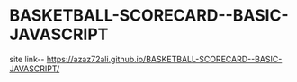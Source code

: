 # BASKETBALL-SCORECARD--BASIC-JAVASCRIPT

site link-- https://azaz72ali.github.io/BASKETBALL-SCORECARD--BASIC-JAVASCRIPT/

